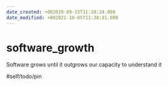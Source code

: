 ```yaml
---
date_created: +002020-09-15T11:20:24.000
date_modified: +002021-10-05T11:38:31.000
---
```


# software_growth

Software grows until it outgrows our capacity to understand it

#self/todo/pin
